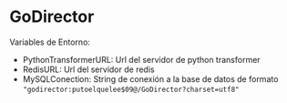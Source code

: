 # GoDirector

Variables de Entorno:

 - PythonTransformerURL: Url del servidor de python transformer
 - RedisURL: Url del servidor de redis
 - MySQLConection: String de conexión a la base de datos de formato `"godirector:putoelquelee$09@/GoDirector?charset=utf8"`